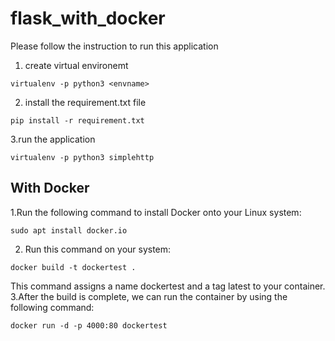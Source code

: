 # flask_with_docker

Please follow the instruction to run this application

1. create virtual environemt
  ```
  virtualenv -p python3 <envname>
  ```
2. install the requirement.txt file
  ```
  pip install -r requirement.txt
  ```
3.run the application 
  ```
  virtualenv -p python3 simplehttp
  ```
## With Docker

1.Run the following command to install Docker onto your Linux system:
```
sudo apt install docker.io
```
2. Run this command on your system:
  ```
  docker build -t dockertest .
  ```
  This command assigns a name dockertest and a tag latest to your container.
3.After the build is complete, we can run the container by using the following command:

  ```
  docker run -d -p 4000:80 dockertest
  ```

